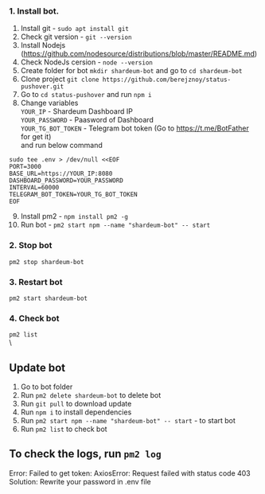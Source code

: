 ### 1. Install bot. 

1. Install git - `sudo apt install git`
2. Check git version - `git --version`
3. Install Nodejs (https://github.com/nodesource/distributions/blob/master/README.md)
4. Check NodeJs cersion - `node --version`
5. Create folder for bot `mkdir shardeum-bot` and go to `cd shardeum-bot`
6. Clone project `git clone https://github.com/berejznoy/status-pushover.git`
7. Go to `cd status-pushover` and run `npm i`
8. Change variables\
   `YOUR_IP` - Shardeum Dashboard IP\
   `YOUR_PASSWORD` - Paasword of Dashboard\
   `YOUR_TG_BOT_TOKEN` - Telegram bot token (Go to https://t.me/BotFather for get it) \
   and run below command
```
sudo tee .env > /dev/null <<EOF
PORT=3000
BASE_URL=https://YOUR_IP:8080
DASHBOARD_PASSWORD=YOUR_PASSWORD
INTERVAL=60000
TELEGRAM_BOT_TOKEN=YOUR_TG_BOT_TOKEN
EOF
```
9. Install pm2 - `npm install pm2 -g`
10. Run bot - `pm2 start npm --name "shardeum-bot" -- start`

### 2. Stop bot
   `pm2 stop shardeum-bot`

### 3. Restart bot 
   `pm2 start shardeum-bot`
   
### 4. Check bot
   `pm2 list` \
\
   
## Update bot
1. Go to bot folder
2. Run `pm2 delete shardeum-bot` to delete bot
3. Run `git pull` to download update
4. Run `npm i` to install dependencies
5. Run `pm2 start npm --name "shardeum-bot" -- start` - to start bot
6. Run `pm2 list` to check bot

## To check the logs, run  `pm2 log` 

Error: Failed to get token: AxiosError: Request failed with status code 403
Solution: Rewrite your password in .env file

